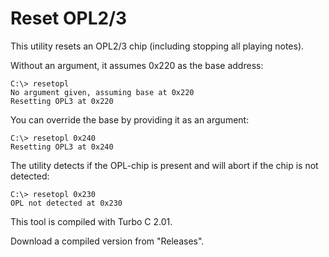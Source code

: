 # Reset OPL2/3

This utility resets an OPL2/3 chip (including stopping all playing notes).

Without an argument, it assumes 0x220 as the base address:

```
C:\> resetopl
No argument given, assuming base at 0x220
Resetting OPL3 at 0x220
```

You can override the base by providing it as an argument:
```
C:\> resetopl 0x240
Resetting OPL3 at 0x240
```

The utility detects if the OPL-chip is present and will abort if the chip
is not detected:
```
C:\> resetopl 0x230
OPL not detected at 0x230
```

This tool is compiled with Turbo C 2.01.

Download a compiled version from "Releases".
